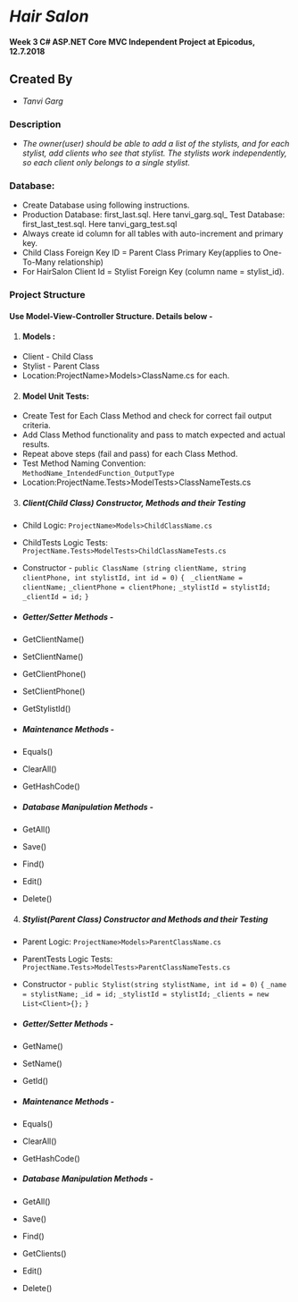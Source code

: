 # _Hair Salon_
#### Week 3 C# ASP.NET Core MVC Independent Project at Epicodus, 12.7.2018

## Created By
* _Tanvi Garg_

### Description
* _The owner(user) should be able to add a list of the stylists, and for each stylist, add clients who see that stylist. The stylists work independently, so each client only belongs to a single stylist._

### Database:
* Create Database using following instructions.
* Production Database: first_last.sql. Here tanvi_garg.sql_
Test Database: first_last_test.sql. Here tanvi_garg_test.sql
* Always create id column for all tables with auto-increment and primary key.
* Child Class Foreign Key ID = Parent Class Primary Key(applies to One-To-Many relationship)
* For HairSalon Client Id = Stylist Foreign Key (column name = stylist_id).

### Project Structure

#### Use Model-View-Controller Structure. Details below -

1. #### Models :
  * Client - Child Class
  * Stylist - Parent Class
  * Location:ProjectName>Models>ClassName.cs for each.

2. #### Model Unit Tests:
 * Create Test for Each Class Method and check for correct fail output criteria.
 * Add Class Method functionality and pass to match expected and actual results.
 * Repeat above steps (fail and pass) for each Class Method.
 * Test Method Naming Convention: `MethodName_IntendedFunction_OutputType`
 * Location:ProjectName.Tests>ModelTests>ClassNameTests.cs

3. ##### Client(Child Class) Constructor, Methods and their Testing
 * Child Logic: `ProjectName>Models>ChildClassName.cs`
 * ChildTests Logic Tests: `ProjectName.Tests>ModelTests>ChildClassNameTests.cs`
 * Constructor -
`public ClassName (string clientName, string clientPhone, int stylistId, int id = 0)`
`{`
` _clientName = clientName;`
 `_clientPhone = clientPhone;`
 `_stylistId = stylistId;`
 `_clientId = id;`
 `}`

* ##### Getter/Setter Methods -
 * GetClientName()
 * SetClientName()
 * GetClientPhone()
 * SetClientPhone()
 * GetStylistId()

 * ##### Maintenance Methods -
 * Equals()
 * ClearAll()
 * GetHashCode()

* ##### Database Manipulation Methods -
 * GetAll()
 * Save()
 * Find()
 * Edit()
 * Delete()

4. ##### Stylist(Parent Class) Constructor and Methods and their Testing
 * Parent Logic: `ProjectName>Models>ParentClassName.cs`
 * ParentTests Logic Tests: `ProjectName.Tests>ModelTests>ParentClassNameTests.cs`
 * Constructor -
`public Stylist(string stylistName, int id = 0)`
`{`
`_name = stylistName;`
`_id = id;`
`_stylistId = stylistId;`
`_clients = new List<Client>{};`
`}`

* ##### Getter/Setter Methods -
* GetName()
* SetName()
* GetId()

* ##### Maintenance Methods -
* Equals()
* ClearAll()
* GetHashCode()

* ##### Database Manipulation Methods -
* GetAll()
* Save()
* Find()
* GetClients()
* Edit()
* Delete()
